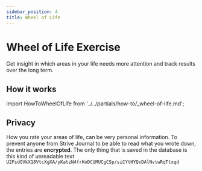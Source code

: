 ```yaml
---
sidebar_position: 4
title: Wheel of Life
---
```


# Wheel of Life Exercise
Get insight in which areas in your life needs more attention and track results over the long term.

## How it works
import HowToWheelOfLife from '../../partials/how-to/_wheel-of-life.md';

<HowToWheelOfLife/>

## Privacy
How you rate your areas of life, can be very personal information. To prevent anyone from Strive Journal to be able to read what you wrote down, the entries are **encrypted**. The only thing that is saved in the database is this kind of unreadable text `U2FsdGVkX18VtcXgXA/yKatzN4frKoDCUMUCgCSp/siCYtHYQvDAlNvtwRqTtxqd`
